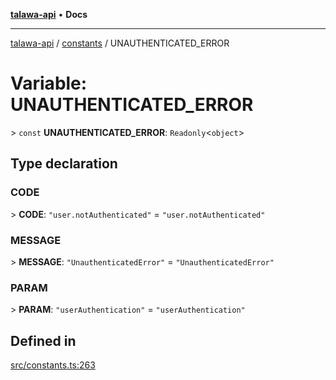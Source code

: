 [**talawa-api**](../../README.md) • **Docs**

***

[talawa-api](../../modules.md) / [constants](../README.md) / UNAUTHENTICATED\_ERROR

# Variable: UNAUTHENTICATED\_ERROR

\> `const` **UNAUTHENTICATED\_ERROR**: `Readonly`\<`object`\>

## Type declaration

### CODE

\> **CODE**: `"user.notAuthenticated"` = `"user.notAuthenticated"`

### MESSAGE

\> **MESSAGE**: `"UnauthenticatedError"` = `"UnauthenticatedError"`

### PARAM

\> **PARAM**: `"userAuthentication"` = `"userAuthentication"`

## Defined in

[src/constants.ts:263](https://github.com/PalisadoesFoundation/talawa-api/blob/1f38da5423898626c6ebfa24896a9c3d008195c6/src/constants.ts#L263)

